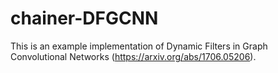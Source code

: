 # chainer-DFGCNN
This is an example implementation of Dynamic Filters in Graph Convolutional Networks (https://arxiv.org/abs/1706.05206).
